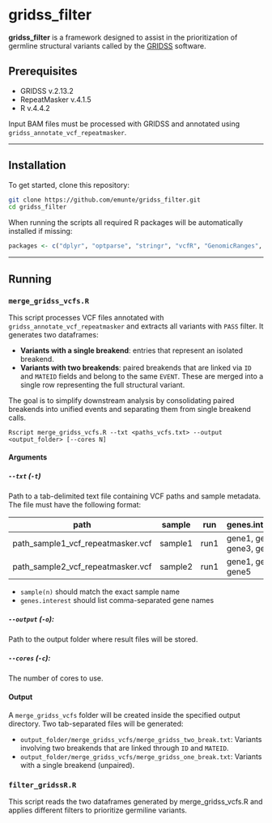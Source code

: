 # gridss_filter
**gridss_filter** is a framework designed to assist in the prioritization of germline structural variants called by the [GRIDSS](https://github.com/PapenfussLab/gridss) software.

## Prerequisites 
- GRIDSS v.2.13.2
- RepeatMasker v.4.1.5
- R v.4.4.2

Input BAM files must be processed with GRIDSS and annotated using `gridss_annotate_vcf_repeatmasker`.

---

## Installation
To get started, clone this repository:

```bash
git clone https://github.com/emunte/gridss_filter.git
cd gridss_filter
````

When running the scripts all required R packages will be automatically installed if missing:

```r
packages <- c("dplyr", "optparse", "stringr", "vcfR", "GenomicRanges", "yaml", "furrr")
````

---

## Running
### `merge_gridss_vcfs.R`
This script processes VCF files annotated with `gridss_annotate_vcf_repeatmasker` and extracts all variants with `PASS` filter. It generates two dataframes:

- **Variants with a single breakend**: entries that represent an isolated breakend.
- **Variants with two breakends**: paired breakends that are linked via `ID` and `MATEID` fields and belong to the same `EVENT`. These are merged into a single row representing the full structural variant.

The goal is to simplify downstream analysis by consolidating paired breakends into unified events and separating them from single breakend calls.

````
Rscript merge_gridss_vcfs.R --txt <paths_vcfs.txt> --output <output_folder> [--cores N]
````

#### Arguments

##### `--txt` (`-t`)
Path to a tab-delimited text file containing VCF paths and sample metadata. The file must have the following format:

| path  | sample | run | genes.interest |
|-----------|-----------|-----------|-----------|
| path_sample1_vcf_repeatmasker.vcf | sample1  | run1  | gene1, gene2, gene3, gene4|
| path_sample2_vcf_repeatmasker.vcf | sample2  | run1  | gene1, gene3, gene5|

- `sample(n)` should match the exact sample name
- `genes.interest` should list comma-separated gene names

##### `--output` (`-o`):
Path to the output folder where result files will be stored.


##### `--cores` (`-c`):
The number of cores to use. 

#### Output
A `merge_gridss_vcfs` folder will be created inside the specified output directory. Two tab-separated files will be generated:

- `output_folder/merge_gridss_vcfs/merge_gridss_two_break.txt`: Variants involving two breakends that are linked through `ID` and `MATEID`.
- `output_folder/merge_gridss_vcfs/merge_gridss_one_break.txt`: Variants with a single breakend (unpaired).


### `filter_gridssR.R`

This script reads the two dataframes generated by merge_gridss_vcfs.R and applies different filters to prioritize germiline variants. 

